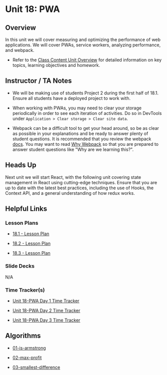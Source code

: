 # Unit 18: PWA

## Overview

In this unit we will cover measuring and optimizing the performance of web applications. We will cover PWAs, service workers, analyzing performance, and webpack.

- Refer to the [Class Content Unit Overview](../../../01-Class-Content/18-PWA/README.md) for detailed information on key topics, learning objectives and homework.

## Instructor / TA Notes

- We will be making use of students Project 2 during the first half of 18.1. Ensure all students have a deployed project to work with.

- When working with PWAs, you may need to clear your storage periodically in order to see each iteration of activities. Do so in DevTools under `Application > Clear storage > Clear site data`.

- Webpack can be a difficult tool to get your head around, so be as clear as possible in your explanations and be ready to answer plenty of student questions. It is recommended that you review the webpack [docs](https://webpack.js.org/concepts). You may want to read [Why Webpack](https://webpack.js.org/concepts/why-webpack) so that you are prepared to answer student questions like "Why are we learning this?".

## Heads Up

Next unit we will start React, with the following unit covering state management in React using cutting-edge techniques. Ensure that you are up to date with the latest best practices, including the use of Hooks, the Context API, and a general understanding of how redux works.

## Helpful Links

### Lesson Plans

- [18.1 - Lesson Plan](01-Day_Performance/18.1-LESSON-PLAN.md)

- [18.2 - Lesson Plan](02-Day_PWA/18.2-LESSON-PLAN.md)

- [18.3 - Lesson Plan](03-Day_Webpack/18.3-LESSON-PLAN.md)

### Slide Decks

N/A

### Time Tracker(s)

- [Unit 18-PWA Day 1 Time Tracker](https://docs.google.com/spreadsheets/d/1s5szPwHVNDpeiUlZ8ndGBiq6QTeTo7YW/edit?dls=true)

- [Unit 18-PWA Day 2 Time Tracker](https://docs.google.com/spreadsheets/d/1nAEVVhWc660YTUTVAVndTty0U7snFwtW/edit?dls=true)

- [Unit 18-PWA Day 3 Time Tracker](https://docs.google.com/spreadsheets/d/1dMB6lDHbRxoGMttesDEvRUvDDchhVtGM/edit?dls=true)

## Algorithms

- [01-is-armstrong](../../../01-Class-Content/18-PWA/03-Algorithms/01-is-armstrong)

- [02-max-profit](../../../01-Class-Content/18-PWA/03-Algorithms/02-max-profit)

- [03-smallest-difference](../../../01-Class-Content/18-PWA/03-Algorithms/03-smallest-difference)
